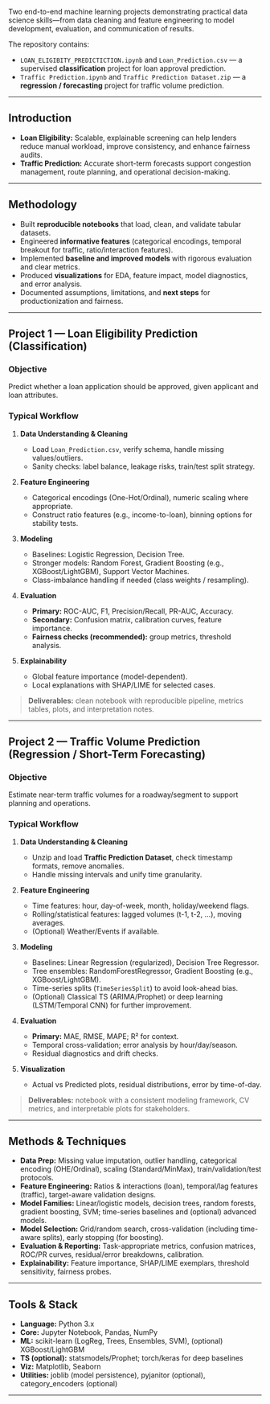 Two end-to-end machine learning projects demonstrating practical data science skills—from data cleaning and feature engineering to model development, evaluation, and communication of results.

The repository contains:
- `LOAN_ELIGIBITY_PREDICTICTION.ipynb` and `Loan_Prediction.csv` — a supervised **classification** project for loan approval prediction.
- `Traffic Prediction.ipynb` and `Traffic Prediction Dataset.zip` — a **regression / forecasting** project for traffic volume prediction.
---

## Introduction

- **Loan Eligibility:** Scalable, explainable screening can help lenders reduce manual workload, improve consistency, and enhance fairness audits.
- **Traffic Prediction:** Accurate short-term forecasts support congestion management, route planning, and operational decision-making.

---

## Methodology

- Built **reproducible notebooks** that load, clean, and validate tabular datasets.
- Engineered **informative features** (categorical encodings, temporal breakout for traffic, ratio/interaction features).
- Implemented **baseline and improved models** with rigorous evaluation and clear metrics.
- Produced **visualizations** for EDA, feature impact, model diagnostics, and error analysis.
- Documented assumptions, limitations, and **next steps** for productionization and fairness.

---

## Project 1 — Loan Eligibility Prediction (Classification)

### Objective
Predict whether a loan application should be approved, given applicant and loan attributes.

### Typical Workflow
1. **Data Understanding & Cleaning**
   - Load `Loan_Prediction.csv`, verify schema, handle missing values/outliers.
   - Sanity checks: label balance, leakage risks, train/test split strategy.

2. **Feature Engineering**
   - Categorical encodings (One-Hot/Ordinal), numeric scaling where appropriate.
   - Construct ratio features (e.g., income-to-loan), binning options for stability tests.

3. **Modeling**
   - Baselines: Logistic Regression, Decision Tree.
   - Stronger models: Random Forest, Gradient Boosting (e.g., XGBoost/LightGBM), Support Vector Machines.
   - Class-imbalance handling if needed (class weights / resampling).

4. **Evaluation**
   - **Primary:** ROC-AUC, F1, Precision/Recall, PR-AUC, Accuracy.
   - **Secondary:** Confusion matrix, calibration curves, feature importance.
   - **Fairness checks (recommended):** group metrics, threshold analysis.

5. **Explainability**
   - Global feature importance (model-dependent).
   - Local explanations with SHAP/LIME for selected cases.

> **Deliverables:** clean notebook with reproducible pipeline, metrics tables, plots, and interpretation notes.

---

## Project 2 — Traffic Volume Prediction (Regression / Short-Term Forecasting)

### Objective
Estimate near-term traffic volumes for a roadway/segment to support planning and operations.

### Typical Workflow
1. **Data Understanding & Cleaning**
   - Unzip and load **Traffic Prediction Dataset**, check timestamp formats, remove anomalies.
   - Handle missing intervals and unify time granularity.

2. **Feature Engineering**
   - Time features: hour, day-of-week, month, holiday/weekend flags.
   - Rolling/statistical features: lagged volumes (t-1, t-2, …), moving averages.
   - (Optional) Weather/Events if available.

3. **Modeling**
   - Baselines: Linear Regression (regularized), Decision Tree Regressor.
   - Tree ensembles: RandomForestRegressor, Gradient Boosting (e.g., XGBoost/LightGBM).
   - Time-series splits (`TimeSeriesSplit`) to avoid look-ahead bias.
   - (Optional) Classical TS (ARIMA/Prophet) or deep learning (LSTM/Temporal CNN) for further improvement.

4. **Evaluation**
   - **Primary:** MAE, RMSE, MAPE; R² for context.
   - Temporal cross-validation; error analysis by hour/day/season.
   - Residual diagnostics and drift checks.

5. **Visualization**
   - Actual vs Predicted plots, residual distributions, error by time-of-day.

> **Deliverables:** notebook with a consistent modeling framework, CV metrics, and interpretable plots for stakeholders.

---

## Methods & Techniques

- **Data Prep:** Missing value imputation, outlier handling, categorical encoding (OHE/Ordinal), scaling (Standard/MinMax), train/validation/test protocols.
- **Feature Engineering:** Ratios & interactions (loan), temporal/lag features (traffic), target-aware validation designs.
- **Model Families:** Linear/logistic models, decision trees, random forests, gradient boosting, SVM; time-series baselines and (optional) advanced models.
- **Model Selection:** Grid/random search, cross-validation (including time-aware splits), early stopping (for boosting).
- **Evaluation & Reporting:** Task-appropriate metrics, confusion matrices, ROC/PR curves, residual/error breakdowns, calibration.
- **Explainability:** Feature importance, SHAP/LIME exemplars, threshold sensitivity, fairness probes.

---

## Tools & Stack

- **Language:** Python 3.x
- **Core:** Jupyter Notebook, Pandas, NumPy
- **ML:** scikit-learn (LogReg, Trees, Ensembles, SVM), (optional) XGBoost/LightGBM
- **TS (optional):** statsmodels/Prophet; torch/keras for deep baselines
- **Viz:** Matplotlib, Seaborn
- **Utilities:** joblib (model persistence), pyjanitor (optional), category_encoders (optional)

---
